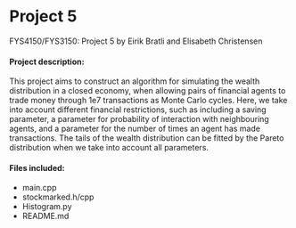 # Project 5
FYS4150/FYS3150: Project 5 by Eirik Bratli and Elisabeth Christensen

#### Project description:
This project aims to construct an algorithm for simulating the wealth distribution in a closed economy, when allowing pairs of financial agents to trade money through 1e7 transactions as Monte Carlo cycles. Here, we take into account different financial restrictions, such as including a saving parameter, a parameter for probability of interaction with neighbouring agents, and a parameter for the number of times an agent has made transactions. The tails of the wealth distribution can be fitted by the Pareto distribution when we take into account all parameters.

#### Files included:

  - main.cpp
  - stockmarked.h/cpp
  - Histogram.py
  - README.md
